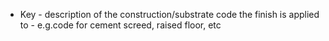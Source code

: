 - Key - description of the construction/substrate code the finish is applied to - e.g.code for cement screed, raised floor, etc